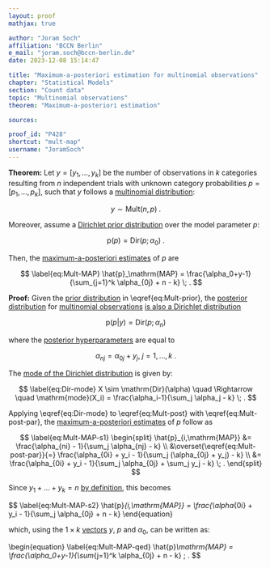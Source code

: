 ```yaml
---
layout: proof
mathjax: true

author: "Joram Soch"
affiliation: "BCCN Berlin"
e_mail: "joram.soch@bccn-berlin.de"
date: 2023-12-08 15:14:47

title: "Maximum-a-posteriori estimation for multinomial observations"
chapter: "Statistical Models"
section: "Count data"
topic: "Multinomial observations"
theorem: "Maximum-a-posteriori estimation"

sources:

proof_id: "P428"
shortcut: "mult-map"
username: "JoramSoch"
---
```



**Theorem:** Let $y = [y_1, \ldots, y_k]$ be the number of observations in $k$ categories resulting from $n$ independent trials with unknown category probabilities $p = [p_1, \ldots, p_k]$, such that $y$ follows a [multinomial distribution](/D/mult):

$$ \label{eq:Mult}
y \sim \mathrm{Mult}(n,p) \; .
$$

Moreover, assume a [Dirichlet prior distribution](/P/mult-prior) over the model parameter $p$:

$$ \label{eq:Mult-prior}
\mathrm{p}(p) = \mathrm{Dir}(p; \alpha_0) \; .
$$

Then, the [maximum-a-posteriori estimates](/D/map) of $p$ are

$$ \label{eq:Mult-MAP}
\hat{p}_\mathrm{MAP} = \frac{\alpha_0+y-1}{\sum_{j=1}^k \alpha_{0j} + n - k} \; .
$$


**Proof:** Given the [prior distribution](/D/prior) in \eqref{eq:Mult-prior}, the [posterior distribution](/D/post) for [multinomial observations](/D/mult-data) [is also a Dirichlet distribution](/P/mult-post)

$$ \label{eq:Mult-post}
\mathrm{p}(p|y) = \mathrm{Dir}(p; \alpha_n)
$$

where the [posterior hyperparameters](/D/post) are equal to

$$ \label{eq:Mult-post-par}
\alpha_{nj} = \alpha_{0j} + y_j, \; j = 1,\ldots,k \; .
$$

The [mode of the Dirichlet distribution](/P/dir-mode) is given by:

$$ \label{eq:Dir-mode}
X \sim \mathrm{Dir}(\alpha) \quad \Rightarrow \quad \mathrm{mode}(X_i) = \frac{\alpha_i-1}{\sum_j \alpha_j - k} \; .
$$

Applying \eqref{eq:Dir-mode} to \eqref{eq:Mult-post} with \eqref{eq:Mult-post-par}, the [maximum-a-posteriori estimates](/D/map) of $p$ follow as

$$ \label{eq:Mult-MAP-s1}
\begin{split}
\hat{p}_{i,\mathrm{MAP}} &= \frac{\alpha_{ni} - 1}{\sum_j \alpha_{nj} - k} \\
&\overset{\eqref{eq:Mult-post-par}}{=} \frac{\alpha_{0i} + y_i - 1}{\sum_j (\alpha_{0j} + y_j) - k} \\
&= \frac{\alpha_{0i} + y_i - 1}{\sum_j \alpha_{0j} + \sum_j y_j - k} \; .
\end{split}
$$

Since $y_1 + \ldots + y_k = n$ [by definition](/D/mult-data), this becomes

$$ \label{eq:Mult-MAP-s2}
\hat{p}_{i,\mathrm{MAP}} = \frac{\alpha_{0i} + y_i - 1}{\sum_j \alpha_{0j} + n - k} \end{equation}

which, using the $1 \times k$ [vectors](/D/mult-data) $y$, $p$ and $\alpha_0$, can be written as:

\begin{equation} \label{eq:Mult-MAP-qed}
\hat{p}_\mathrm{MAP} = \frac{\alpha_0+y-1}{\sum_{j=1}^k \alpha_{0j} + n - k} \; .
$$